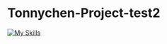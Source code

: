 # Tonnychen-Project-test2
[![My Skills](https://skillicons.dev/icons?i=github,git,apple,androidstudio,powershell,windows,linux,ubuntu,arch,vscode,visualstudio,pycharm,c,cpp,cs,py,html,ps,pr,ae,vim,qt,notion,cloudflare,gmail,gcp,twitter,instagram,discord,rocket&perline=8)](https://skillicons.dev)
